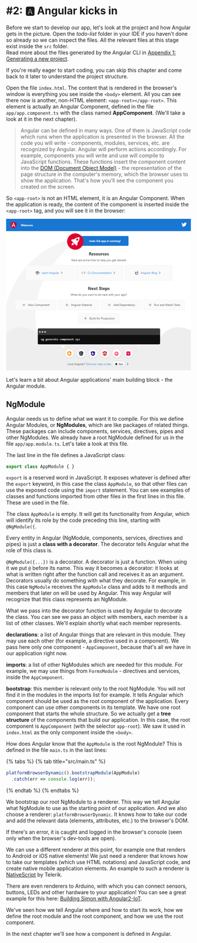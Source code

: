 # \#2: 🅰 Angular kicks in

Before we start to develop our app, let's look at the project and how Angular gets in the picture. Open the _todo-list_ folder in your IDE if you haven't done so already so we can inspect the files. All the relevant files at this stage exist inside the `src` folder.  
Read more about the files generated by the Angular CLI in [Appendix 1: Generating a new project](https://ng-girls.gitbook.io/todo-list-tutorial/generating_a_new_project.html).

If you're really eager to start coding, you can skip this chapter and come back to it later to understand the project structure.

Open the file `index.html`. The content that is rendered in the browser's window is everything you see inside the `<body>` element. All you can see there now is another, non-HTML element: `<app-root></app-root>`. This element is actually an Angular Component, defined in the file `app/app.component.ts` with the class named **AppComponent**. \(We'll take a look at it in the next chapter\).

> Angular can be defined in many ways. One of them is JavaScript code which runs when the application is presented in the browser. All the code you will write - components, modules, services, etc. are recognized by Angular. Angular will perform actions accordingly. For example, components you will write and use will compile to JavaScript functions. These functions insert the component content into the [DOM \(Document Object Model\)](https://developer.mozilla.org/en-US/docs/Web/API/Document_Object_Model/Introduction) - the representation of the page structure in the computer's memory, which the browser uses to show the application. That's how you'll see the component you created on the screen.

So `<app-root>` is not an HTML element, it is an Angular Component. When the application is ready, the content of the component is inserted inside the `<app-root>` tag, and you will see it in the browser:

![Initial App](../.gitbook/assets/initial-app.png)

Let's learn a bit about Angular applications' main building block - the Angular module.

## NgModule

Angular needs us to define what we want it to compile. For this we define Angular Modules, or **NgModules**, which are like packages of related things. These packages can include components, services, directives, pipes and other NgModules. We already have a root NgModule defined for us in the file `app/app.module.ts`. Let's take a look at this file.

The last line in the file defines a JavaScript class:

```typescript
export class AppModule { }
```

`export` is a reserved word in JavaScript. It exposes whatever is defined after the `export` keyword, in this case the class `AppModule`, so that other files can use the exposed code using the `import` statement. You can see examples of classes and functions imported from other files in the first lines in this file. These are used in the file.

The class `AppModule` is empty. It will get its functionality from Angular, which will identify its role by the code preceding this line, starting with `@NgModule({`.

Every entity in Angular \(NgModule, components, services, directives and pipes\) is just a **class with a decorator**. The decorator tells Angular what the role of this class is.

`@NgModule({...})` is a decorator. A decorator is just a function. When using it we put `@` before its name. This way it becomes a decorator: it looks at what is written right after the function call and receives it as an argument. Decorators usually do something with what they decorate. For example, in this case `NgModule` receives the `AppModule` class and adds to it methods and members that later on will be used by Angular. This way Angular will recognize that this class represents an NgModule.

What we pass into the decorator function is used by Angular to decorate the class. You can see we pass an object with members, each member is a list of other classes. We'll explain shortly what each member represents.

**declarations**: a list of Angular things that are relevant in this module. They may use each other \(for example, a directive used in a component\). We pass here only one component - `AppComponent`, because that's all we have in our application right now.

**imports**: a list of other NgModules which are needed for this module. For example, we may use things from `FormsModule` - directives and services, inside the `AppComponent`.

**bootstrap**: this member is relevant only to the root NgModule. You will not find it in the modules in the imports list for example. It tells Angular which component should be used as the root component of the application. Every component can use other components in its template. We have one root component that starts the whole structure. So we actually get a **tree structure** of the components that build our application. In this case, the root component is `AppComponent` \(with the selector `app-root`\). We saw it used in `index.html` as the only component inside the `<body>`.

How does Angular know that the `AppModule` is the root NgModule? This is defined in the file `main.ts` in the last lines:

{% tabs %}
{% tab title="src/main.ts" %}
```typescript
platformBrowserDynamic().bootstrapModule(AppModule)
  .catch(err => console.log(err));
```
{% endtab %}
{% endtabs %}

We bootstrap our root NgModule to a renderer. This way we tell Angular what NgModule to use as the starting point of our application. And we also choose a renderer: `platformBrowserDynamic`. It knows how to take our code and add the relevant data \(elements, attributes, etc.\) to the browser's DOM.

If there's an error, it is caught and logged in the browser's console \(seen only when the browser's dev-tools are open\).

We can use a different renderer at this point, for example one that renders to Android or iOS native elements! We just need a renderer that knows how to take our templates \(which use HTML notations\) and JavaScript code, and create native mobile application elements. An example to such a renderer is [NativeScript](https://www.nativescript.org/) by Telerik.

There are even renderers to Arduino, with which you can connect sensors, buttons, LEDs and other hardware to your application! You can see a great example for this here: [Building Simon with Angular2-IoT](https://medium.com/@urish/building-simon-with-angular2-iot-fceb78bb18e5#.430qu216w).

We've seen how we tell Angular where and how to start its work, how we define the root module and the root component, and how we use the root component.

In the next chapter we'll see how a component is defined in Angular.


